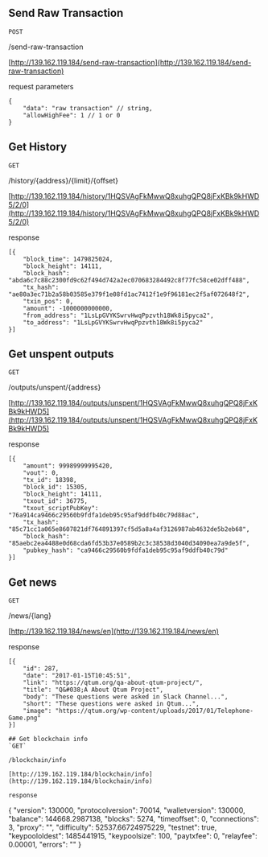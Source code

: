 
## Send Raw Transaction
`POST`

/send-raw-transaction

[http://139.162.119.184/send-raw-transaction](http://139.162.119.184/send-raw-transaction)

request parameters

```
{
	"data": "raw transaction" // string,
	"allowHighFee": 1 // 1 or 0
}
```

## Get History
`GET`

/history/{address}/{limit}/{offset}

[http://139.162.119.184/history/1HQSVAgFkMwwQ8xuhgQPQ8jFxKBk9kHWD5/2/0](http://139.162.119.184/history/1HQSVAgFkMwwQ8xuhgQPQ8jFxKBk9kHWD5/2/0)

response

```
[{
	"block_time": 1479825024,
	"block_height": 14111,
	"block_hash": "abda6c7c88c2300fd9c62f494d742a2ec070683284492c8f77fc58ce02dff488",
	"tx_hash": "ae80a3ec71b2a58b03585e379f1e08fd1ac7412f1e9f96181ec2f5af072648f2",
	"txin_pos": 0,
	"amount": -1000000000000,
	"from_address": "1LsLpGVYKSwrvHwqPpzvth18Wk8i5pyca2",
	"to_address": "1LsLpGVYKSwrvHwqPpzvth18Wk8i5pyca2"
}]
```

## Get unspent outputs
`GET`

/outputs/unspent/{address}

[http://139.162.119.184/outputs/unspent/1HQSVAgFkMwwQ8xuhgQPQ8jFxKBk9kHWD5](http://139.162.119.184/outputs/unspent/1HQSVAgFkMwwQ8xuhgQPQ8jFxKBk9kHWD5)

response

```
[{
	"amount": 99989999995420,
	"vout": 0,
	"tx_id": 18398,
	"block_id": 15305,
	"block_height": 14111,
	"txout_id": 36775,
	"txout_scriptPubKey": "76a914ca9466c29560b9fdfa1deb95c95af9ddfb40c79d88ac",
	"tx_hash": "85c71cc1a065e8607821df764891397cf5d5a8a4af3126987ab4632de5b2eb68",
	"block_hash": "85aebc2ea4488e0d68cda6fd53b37e0589b2c3c38538d3040d34090ea7a9de5f",
	"pubkey_hash": "ca9466c29560b9fdfa1deb95c95af9ddfb40c79d"
}]
```

## Get news
`GET`

/news/{lang}

[http://139.162.119.184/news/en](http://139.162.119.184/news/en)

response
```
[{
	"id": 287,
	"date": "2017-01-15T10:45:51",
	"link": "https://qtum.org/qa-about-qtum-project/",
	"title": "Q&#038;A About Qtum Project",
	"body": "These questions were asked in Slack Channel...",
	"short": "These questions were asked in Qtum...",
	"image": "https://qtum.org/wp-content/uploads/2017/01/Telephone-Game.png"
}]

## Get blockchain info
`GET`

/blockchain/info

[http://139.162.119.184/blockchain/info](http://139.162.119.184/blockchain/info)

response
```
{
	"version": 130000,
	"protocolversion": 70014,
	"walletversion": 130000,
	"balance": 144668.2987138,
	"blocks": 5274,
	"timeoffset": 0,
	"connections": 3,
	"proxy": "",
	"difficulty": 52537.66724975229,
	"testnet": true,
	"keypoololdest": 1485441915,
	"keypoolsize": 100,
	"paytxfee": 0,
	"relayfee": 0.00001,
	"errors": ""
}
```
